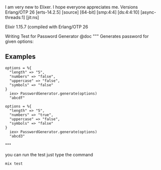 I am very new to Elixer. I hope everyone appreciates me.
Versions
Erlang/OTP 26 [erts-14.2.5] [source] [64-bit] [smp:4:4] [ds:4:4:10] [async-threads:1] [jit:ns]

Elixir 1.15.7 (compiled with Erlang/OTP 26

Writing Test for Password Generator 
@doc """
  Generates password for given options:

  ## Examples

    options = %{
      "length" => "5",
      "numbers" => "false",
      "uppercase" => "false",
      "symbols" => "false"
    }
      iex> PasswordGenerator.generate(options)
      "abcdf"

    options = %{
      "length" => "5",
      "numbers" => "true",
      "uppercase" => "false",
      "symbols" => "false"
    }
      iex> PasswordGenerator.generate(options)
      "abcd3"


  """

  you can run the test just type the command

  ```mix test ```

  

